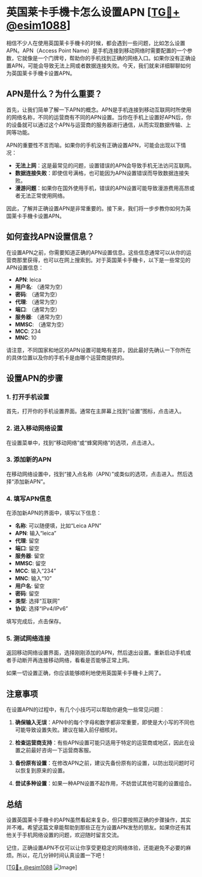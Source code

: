 # 英国莱卡手機卡怎么设置APN [[TG💪+ @esim1088](https://t.me/s/esim1088)]

相信不少人在使用英国莱卡手機卡的时候，都会遇到一些问题，比如怎么设置APN。APN（Access Point Name）是手机连接到移动网络时需要配置的一个参数，它就像是一个门牌号，帮助你的手机找到正确的网络入口。如果你没有正确设置APN，可能会导致无法上网或者数据连接失败。今天，我们就来详细聊聊如何为英国莱卡手機卡设置APN。

## APN是什么？为什么重要？

首先，让我们简单了解一下APN的概念。APN是手机连接到移动互联网时所使用的网络名称，不同的运营商有不同的APN设置。当你在手机上设置好APN后，你的设备就可以通过这个APN与运营商的服务器进行通信，从而实现数据传输、上网等功能。

APN的重要性不言而喻。如果你的手机没有正确设置APN，可能会出现以下情况：

- **无法上网**：这是最常见的问题，设置错误的APN会导致手机无法访问互联网。
- **数据连接失败**：即使信号满格，也可能因为APN设置错误而导致数据连接失败。
- **漫游问题**：如果你在国外使用手机，错误的APN设置可能导致漫游费用高昂或者无法正常使用网络。

因此，了解并正确设置APN是非常重要的。接下来，我们将一步步教你如何为英国莱卡手機卡设置APN。

## 如何查找APN设置信息？

在设置APN之前，你需要知道正确的APN设置信息。这些信息通常可以从你的运营商那里获得，也可以在网上搜索到。对于英国莱卡手機卡，以下是一些常见的APN设置信息：

- **APN**: leica
- **用户名**: （通常为空）
- **密码**: （通常为空）
- **代理**: （通常为空）
- **端口**: （通常为空）
- **服务器**: （通常为空）
- **MMSC**: （通常为空）
- **MCC**: 234
- **MNC**: 10

请注意，不同国家和地区的APN设置可能略有差异，因此最好先确认一下你所在的具体位置以及你的手机卡是由哪个运营商提供的。

## 设置APN的步骤

### 1. 打开手机设置

首先，打开你的手机设置界面。通常在主屏幕上找到“设置”图标，点击进入。

### 2. 进入移动网络设置

在设置菜单中，找到“移动网络”或“蜂窝网络”的选项，点击进入。

### 3. 添加新的APN

在移动网络设置中，找到“接入点名称（APN）”或类似的选项，点击进入。然后选择“添加新APN”。

### 4. 填写APN信息

在添加新APN的界面中，填写以下信息：

- **名称**: 可以随便填，比如“Leica APN”
- **APN**: 输入“leica”
- **代理**: 留空
- **端口**: 留空
- **服务器**: 留空
- **MMSC**: 留空
- **MCC**: 输入“234”
- **MNC**: 输入“10”
- **用户名**: 留空
- **密码**: 留空
- **类型**: 选择“互联网”
- **协议**: 选择“IPv4/IPv6”

填写完成后，点击保存。

### 5. 测试网络连接

返回移动网络设置界面，选择刚刚添加的APN，然后退出设置。重新启动手机或者手动断开再连接移动网络，看看是否能够正常上网。

如果一切设置正确，你应该能够顺利地使用英国莱卡手機卡上网了。

## 注意事项

在设置APN的过程中，有几个小技巧可以帮助你避免一些常见问题：

1. **确保输入无误**：APN中的每个字母和数字都非常重要，即使是大小写的不同也可能导致设置失败。建议在输入前仔细核对。
   
2. **检查运营商支持**：有些APN设置可能只适用于特定的运营商或地区，因此在设置之前最好咨询一下运营商客服。

3. **备份原有设置**：在修改APN之前，建议先备份原有的设置，以防出现问题时可以恢复到原来的设置。

4. **尝试多种设置**：如果一种APN设置不起作用，不妨尝试其他可能的设置组合。

## 总结

设置英国莱卡手機卡的APN虽然看起来复杂，但只要按照正确的步骤操作，其实并不难。希望这篇文章能帮助到那些正在为设置APN发愁的朋友。如果你还有其他关于手机网络设置的问题，欢迎随时留言交流。

记住，正确设置APN不仅可以让你享受更稳定的网络体验，还能避免不必要的麻烦。所以，花几分钟时间认真设置一下吧！

[[TG💪+ @esim1088](https://t.me/s/esim1088) ![Image](https://i.postimg.cc/4NQfJmqS/Snipaste-2025-05-13-00-14-12.png)]